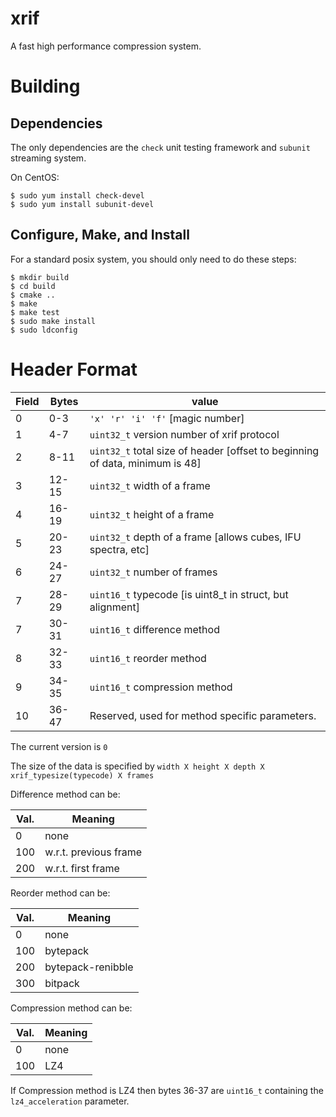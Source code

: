 # xrif

A fast high performance compression system.

# Building

## Dependencies

The only dependencies are the `check` unit testing framework and `subunit` streaming system.

On CentOS:
```
$ sudo yum install check-devel
$ sudo yum install subunit-devel
```

## Configure, Make, and Install

For a standard posix system, you should only need to do these steps:
```
$ mkdir build 
$ cd build 
$ cmake ..
$ make
$ make test
$ sudo make install
$ sudo ldconfig
```

# Header Format

| Field | Bytes |  value
|-------|-------|-----------------
| 0     | 0-3   | `'x' 'r' 'i' 'f'` [magic number]
| 1     | 4-7   | `uint32_t` version number of xrif protocol
| 2     | 8-11  | `uint32_t` total size of header [offset to beginning of data, minimum is 48]
| 3     | 12-15 | `uint32_t` width of a frame
| 4     | 16-19 | `uint32_t` height of a frame
| 5     | 20-23 | `uint32_t` depth of a frame [allows cubes, IFU spectra, etc]
| 6     | 24-27 | `uint32_t` number of frames
| 7     | 28-29 | `uint16_t` typecode [is uint8_t in struct, but alignment]
| 7     | 30-31 | `uint16_t` difference method
| 8     | 32-33 | `uint16_t` reorder method
| 9     | 34-35 | `uint16_t` compression method
| 10    | 36-47 | Reserved, used for method specific parameters. 

The current version is `0`

The size of the data is specified by `width X height X depth X xrif_typesize(typecode) X frames`

Difference method can be:

| Val. | Meaning
|------|---------
|  0   |none
|  100 | w.r.t. previous frame
|  200 | w.r.t. first frame

Reorder method can be:

| Val. | Meaning
|------|---------
| 0    | none
| 100  | bytepack
| 200  | bytepack-renibble
| 300  | bitpack

Compression method can be:

| Val. | Meaning
|------|---------
| 0    | none
| 100  | LZ4

If Compression method is LZ4 then bytes 36-37 are `uint16_t` containing the `lz4_acceleration` parameter.

